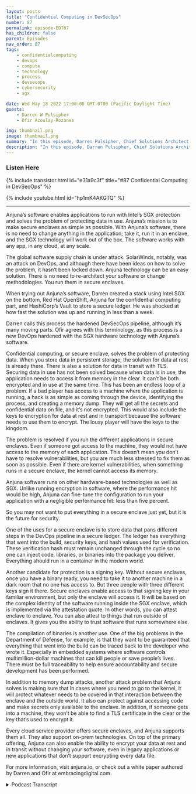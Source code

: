 ```yaml
---
layout: posts
title: "Confidential Computing in DevSecOps"
number: 87
permalink: episode-EDT87
has_children: false
parent: Episodes
nav_order: 87
tags:
    - confidentialcomputing
    - devops
    - compute
    - technology
    - process
    - devsecops
    - cybersecurity
    - sgx

date: Wed May 18 2022 17:00:00 GMT-0700 (Pacific Daylight Time)
guests:
    - Darren W Pulsipher
    - Ofir Azoulay-Rozanes

img: thumbnail.png
image: thumbnail.png
summary: "In this episode, Darren Pulsipher, Chief Solutions Architect, Intel, and Ofir Azoulay-Rozanes, Director of Product Management, Anjuna, discuss Anjuna’s solutions for confidential computing in the DevOps lifecycle."
description: "In this episode, Darren Pulsipher, Chief Solutions Architect, Intel, and Ofir Azoulay-Rozanes, Director of Product Management, Anjuna, discuss Anjuna’s solutions for confidential computing in the DevOps lifecycle."
---
```


<div>
<h3>Listen Here</h3>
{% include transistor.html id="e31a9c3f" title="#87 Confidential Computing in DevSecOps" %}

{% include youtube.html id="hp1mK4AKGTQ" %}
</div>

---

Anjuna’s software enables applications to run with Intel’s SGX protection and solves the problem of protecting data in use. Anjuna’s mission is to make secure enclaves as simple as possible. With Anjuna’s software, there is no need to change anything in the application; take it, run it in an enclave, and the SGX technology will work out of the box. The software works with any app, in any cloud, at any scale.

The global software supply chain is under attack. SolarWinds, notably, was an attack on DevOps, and although there have been ideas on how to solve the problem, it hasn’t been locked down. Anjuna technology can be an easy solution. There is no need to re-architect your software or change methodologies. You run them in secure enclaves.

When trying out Anjuna’s software, Darren created a stack using Intel SGX on the bottom, Red Hat OpenShift, Anjuna for the confidential computing part, and HashiCorp’s Vault to store a secure ledger. He was shocked at how fast the solution was up and running in less than a week.

Darren calls this process the hardened DevSecOps pipeline, although it’s many moving parts. Ofir agrees with this terminology, as this process is a new DevOps hardened with the SGX hardware technology with Anjuna’s software.

Confidential computing, or secure enclave, solves the problem of protecting data. When you store data in persistent storage, the solution for data at rest is already there. There is also a solution for data in transit with TLS. Securing data in use has not been solved because when data is in use, the application needs to access it from memory in the clear. It can’t be both encrypted and in use at the same time. This has been an endless loop of a problem. If a bad player has access to a machine where the application is running, a hack is as simple as coming through the device, identifying the process, and creating a memory dump. They will get all the secrets and confidential data on file, and it’s not encrypted. This would also include the keys to encryption for data at rest and in transport because the software needs to use them to encrypt.  The lousy player will have the keys to the kingdom.

The problem is resolved if you run the different applications in secure enclaves. Even if someone got access to the machine, they would not have access to the memory of each application. This doesn’t mean you don’t have to resolve vulnerabilities, but you are much less stressed to fix them as soon as possible. Even if there are kernel vulnerabilities, when something runs in a secure enclave, the kernel cannot access its memory.

Anjuna software runs on other hardware-based technologies as well as SGX. Unlike running encryption in software, where the performance hit would be high, Anjuna can fine-tune the configuration to run your application with a negligible performance hit: less than five percent.

So you may not want to put everything in a secure enclave just yet, but it is the future for security.

One of the uses for a secure enclave is to store data that pans different steps in the DevOps pipeline in a secure ledger. The ledger has everything that went into the build, security keys, and hash values used for verification. These verification hash must remain unchanged through the cycle so no one can inject code, libraries, or binaries into the package you deliver. Everything should run in a container in the modern world.

Another candidate for protection is a signing key. Without secure enclaves, once you have a binary ready, you need to take it to another machine in a dark room that no one has access to. But three people with three different keys sign it there. Secure enclaves enable access to that signing key in your familiar environment, but only the enclave will access it. It will be based on the complex identity of the software running inside the SGX enclave, which is implemented via the attestation quote. In other words, you can attest enclave to enclave. You can also attest to things that run outside of enclaves. It gives you the ability to trust software that runs somewhere else.

The compilation of binaries is another use. One of the big problems in the Department of Defense, for example, is that they want to be guaranteed that everything that went into the build can be traced back to the developer who wrote it. Especially in embedded systems where software controls multimillion-dollar machines that can kill people or save people’s lives. There must be full traceability to help ensure accountability and secure development has been performed.

In addition to memory dump attacks, another attack problem that Anjuna solves is making sure that in cases where you need to go to the kernel, it will protect whatever needs to be covered in that interaction between the enclave and the outside world. It also can protect against accessing code and make secrets only available to the enclave. In addition, if someone gets into a machine, they won’t be able to find a TLS certificate in the clear or the key that’s used to encrypt it.

Every cloud service provider offers secure enclaves, and Anjuna supports them all. They also support on-prem technologies. On top of the primary offering, Anjuna can also enable the ability to encrypt your data at rest and in transit without changing your software, even in legacy applications or new applications that don’t support encrypting every data file.

For more information, visit anjuna.io, or check out a white paper authored by Darren and Ofir at embracingdigital.com. 
 



<details>
<summary> Podcast Transcript </summary>

<p></p>

</details>
